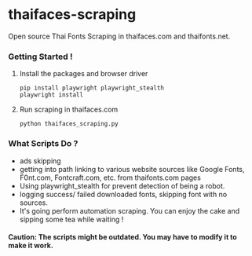 # thaifaces-scraping

Open source Thai Fonts Scraping in thaifaces.com and thaifonts.net.

### Getting Started !

1. Install the packages and browser driver

   ```
   pip install playwright playwright_stealth
   playwright install
   ```
2. Run scraping in thaifaces.com

   ```
   python thaifaces_scraping.py
   ```

### What Scripts Do ?

* ads skipping
* getting into path linking to various website sources like Google Fonts, F0nt.com, Fontcraft.com, etc. from thaifonts.com pages
* Using playwright_stealth for prevent detection of being a robot.
* logging success/ failed downloaded fonts, skipping font with no sources.
* It's going perform automation scraping. You can enjoy the cake and sipping some tea while waiting !

#### Caution: The scripts might be outdated. You may have to modify it to make it work.

